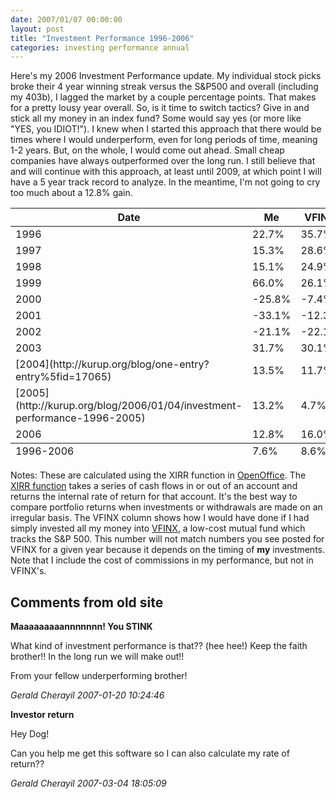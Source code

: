 ```yaml
---
date: 2007/01/07 00:00:00
layout: post
title: "Investment Performance 1996-2006"
categories: investing performance annual
---
```


Here's my 2006 Investment Performance update. My individual stock picks broke their 4 year winning streak versus the S&amp;P500 and overall (including my 403b), I lagged the market by a couple percentage points. That makes for a pretty lousy year overall. So, is it time to switch tactics? Give in and stick all my money in an index fund? Some would say yes (or more like "YES, you IDIOT!"). I knew when I started this approach that there would be times where I would underperform, even for long periods of time, meaning 1-2 years. But, on the whole, I would come out ahead. Small cheap companies have always outperformed over the long run. I still believe that and will continue with this approach, at least until 2009, at which point I will have a 5 year track record to analyze. In the meantime, I'm not going to cry too much about a 12.8% gain.

<table class="spreadsheet"> <thead> <tr> <th>Date</th>  <th>Me</th> <th>VFINX</th> </tr> </thead> <tfoot> <tr> <td>1996-2006</td> <td>  7.6%</td> <td>  8.6%</td> </tr> </tfoot> <tbody> <tr class="odd"> <td>1996</td> <td> 22.7%</td> <td> 35.7%</td> </tr> <tr class="even"> <td>1997</td> <td> 15.3%</td> <td> 28.6%</td> </tr> <tr class="odd"> <td>1998</td> <td> 15.1%</td> <td> 24.9%</td> </tr> <tr class="even"> <td>1999</td> <td> 66.0%</td> <td> 26.1%</td> </tr> <tr class="odd"> <td>2000</td> <td>-25.8%</td> <td> -7.4%</td> </tr> <tr class="even"> <td>2001</td> <td>-33.1%</td> <td>-12.3%</td> </tr> <tr class="odd"> <td>2002</td> <td>-21.1%</td> <td>-22.1%</td> </tr> <tr class="even"> <td>2003</td> <td> 31.7%</td> <td> 30.1%</td> </tr> <tr class="odd"> <td>[2004](http://kurup.org/blog/one-entry?entry%5fid=17065)</td> <td> 13.5%</td> <td> 11.7%</td> </tr> <tr class="even"> <td>[2005](http://kurup.org/blog/2006/01/04/investment-performance-1996-2005)</td> <td> 13.2%</td> <td>  4.7%</td> </tr> <tr class="odd"> <td>2006</td> <td> 12.8%</td> <td> 16.0%</td> </tr> </tbody> </table>

Notes: These are calculated using the XIRR function in
[OpenOffice](http://www.openoffice.org/). The [XIRR
function](http://www.gummy-stuff.org/misc-stuff.htm#XIRR) takes a
series of cash flows in or out of an account and returns the internal
rate of return for that account. It's the best way to compare
portfolio returns when investments or withdrawals are made on an
irregular basis. The VFINX column shows how I would have done if I had
simply invested all my money into
[VFINX](http://finance.yahoo.com/q?s=vfinx), a low-cost mutual fund
which tracks the S&amp;P 500. This number will not match numbers you
see posted for VFINX for a given year because it depends on the timing
of **my** investments. Note that I include the cost of commissions in
my performance, but not in VFINX's.

<div id="comment-box">
<h2>Comments from old site</h2>

<div class="one-comment">
<p><b>Maaaaaaaaannnnnnn!  You STINK</b></p>
<p>
What kind of investment performance is that??  (hee hee!)  Keep the
faith brother!!  In the long run we will make out!!
</p>
<p>
From your fellow underperforming brother!
</p>
<address class="signature">
<span class="author">Gerald Cherayil</span>
<span class="date">2007-01-20 10:24:46</span>
</address>
</div>

<div class="one-comment">
<p><b>Investor return</b></p>
<p>
Hey Dog!
</p>
<p>
Can you help me get this software so I can also calculate my rate of
return??
</p>
<address class="signature">
<span class="author">Gerald Cherayil</span>
<span class="date">2007-03-04 18:05:09</span>
</address>
</div>

</div>
